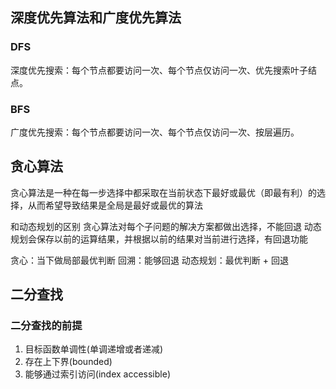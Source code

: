 ## 深度优先算法和广度优先算法

### DFS

深度优先搜索：每个节点都要访问一次、每个节点仅访问一次、优先搜索叶子结点。

### BFS

广度优先搜索：每个节点都要访问一次、每个节点仅访问一次、按层遍历。

## 贪心算法

贪心算法是一种在每一步选择中都采取在当前状态下最好或最优（即最有利）的选择，从而希望导致结果是全局是最好或最优的算法

和动态规划的区别
贪心算法对每个子问题的解决方案都做出选择，不能回退
动态规划会保存以前的运算结果，并根据以前的结果对当前进行选择，有回退功能

贪心：当下做局部最优判断
回溯：能够回退
动态规划：最优判断 + 回退

## 二分查找

### 二分查找的前提

1. 目标函数单调性(单调递增或者递减)
1. 存在上下界(bounded)
1. 能够通过索引访问(index accessible)
